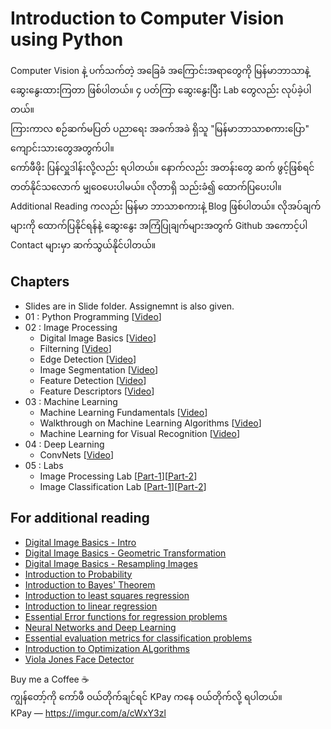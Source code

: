 # Introduction to Computer Vision using Python

Computer Vision နဲ့ ပက်သက်တဲ့ အ​ခြေခံ အ​ကြောင်းအရာ​တွေကို မြန်မာဘာသာနဲ့ ​ဆွေး​နွေးထားကြတာ ဖြစ်ပါတယ်။ ၄ ပတ်ကြာ ​ဆွေး​နွေးပြီး Lab ​တွေလည်း လုပ်ခဲ့ပါတယ်။ 
<br/>
ကြားကာလ စဉ်ဆက်မပြတ် ပညာ​ရေး အခက်အခဲ ရှိသူ "မြန်မာဘာသာစကား​ပြော" ​ကျောင်းသား​တွေအတွက်ပါ။
<br />
​ကော်ဖီဖိုး ပြန်လှူဒါန်းလို့လည်း ရပါတယ်။ ​နောက်လည်း အတန်း​တွေ ဆက် ဖွင့်ဖြစ်ရင် တတ်နိုင်သ​လောက် မျှ​ဝေ​ပေးပါမယ်။ လိုတာရှိ သည်းခံ၍ ​ထောက်ပြ​ပေးပါ။
<br /> 
Additional Reading ကလည်း မြန်မာ ဘာသာစကားနဲ့ Blog ဖြစ်ပါတယ်။ လိုအပ်ချက်များကို ထောက်ပြနိုင်ရန်နဲ့ ​ဆွေး​နွေး အကြံပြုချက်များအတွက် ​Github အ​ကောင့်ပါ Contact များမှာ ဆက်သွယ်နိုင်ပါတယ်။

## Chapters

- Slides are in Slide folder. Assignemnt is also given.
- 01 : Python Programming [[Video](https://youtu.be/5MNltrJ2yCA)]
- 02 : Image Processing
     - Digital Image Basics [[Video](https://youtu.be/6ZFBJUIcy6M)]
     - Filterning [[Video](https://youtu.be/AM4DtHhfGaA)]
     - Edge Detection [[Video](https://youtu.be/hHDkMs0LUGk)]
     - Image Segmentation [[Video](https://youtu.be/g0OtPMZW9fU)]
     - Feature Detection [[Video](https://youtu.be/pdcBVxtVr0Y)]
     - Feature Descriptors [[Video](https://youtu.be/DBP6w2TlwAg)]
- 03 : Machine Learning
     - Machine Learning Fundamentals [[Video](https://youtu.be/1rhj55RXE38)]
     - Walkthrough on Machine Learning Algorithms [[Video](https://youtu.be/jZS5-3SWFco)]
     - Machine Learning for Visual Recognition [[Video]()]
- 04 : Deep Learning
     - ConvNets [[Video](https://youtu.be/Tsv6fxLbccQ)]
- 05 : Labs
     - Image Processing Lab [[Part-1](https://youtu.be/AT7W-oAFRCA)][[Part-2](https://youtu.be/Pn8KeUqSrVs)] 
     - Image Classification Lab [[Part-1](https://youtu.be/xslqV8Ew9Pw)][[Part-2](https://youtu.be/A9xxvV2x40Q)]

## For additional reading

- [Digital Image Basics - Intro](https://link.medium.com/tHrZ0g0oQlb)
- [Digital Image Basics - Geometric Transformation](https://link.medium.com/TZukeC9oQlb)
- [Digital Image Basics - Resampling Images](https://thuraaung-ai.medium.com/resampling-images-55025fb34ee7)
- [Introduction to Probability](https://thuraaung-1601.medium.com/introduction-to-probability-7b884750aaa1)
- [Introduction to Bayes' Theorem](https://thuraaung-1601.medium.com/introduction-to-bayes-theorem-6deff20e584d)
- [Introduction to least squares regression](https://thuraaung-1601.medium.com/introduction-to-least-squares-regression-409220d6a230)
- [Introduction to linear regression](https://thuraaung-1601.medium.com/introduction-to-linear-regression-with-normal-equation-98e6c1f839f8)
- [Essential Error functions for regression problems](https://thuraaung-1601.medium.com/essential-error-functions-for-regression-problems-31c1431b1c36)
- [Neural Networks and Deep Learning](https://thuraaung-1601.medium.com/neural-networks-and-deep-learning-summary-in-burmese-c576877c3a7d)
- [Essential evaluation metrics for classification problems](https://thuraaung-1601.medium.com/essential-evaluation-metrics-for-classification-problems-267d87d8238)
- [Introduction to Optimization ALgorithms](https://thuraaung-1601.medium.com/optimization-algorithms-for-deep-learning-introduction-d27fdb35e254)
- [Viola Jones Face Detector](https://link.medium.com/NFracLLfpmb)

Buy me a Coffee ☕
<br/>
​ကျွန်​တော့်ကို ကော်ဖီ ဝယ်တိုက်ချင်ရင် KPay က​နေ ဝယ်တိုက်လို့ ရပါတယ်။
<br/>
KPay — https://imgur.com/a/cWxY3zl

